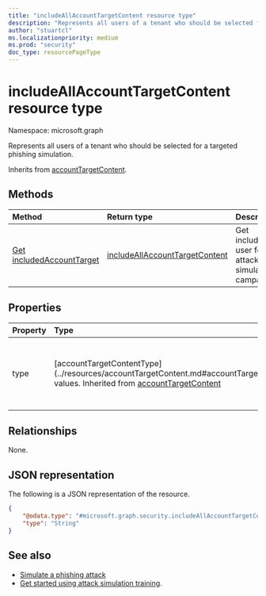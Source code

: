```yaml
---
title: "includeAllAccountTargetContent resource type"
description: "Represents all users of a tenant who should be selected for a targeted phishing simulation."
author: "stuartcl"
ms.localizationpriority: medium
ms.prod: "security"
doc_type: resourcePageType
---
```


# includeAllAccountTargetContent resource type

Namespace: microsoft.graph

Represents all users of a tenant who should be selected for a targeted phishing simulation.

Inherits from [accountTargetContent](../resources/accounttargetcontent.md).

## Methods

|Method|Return type|Description|
|:---|:---|:---|
|[Get includedAccountTarget](../api/attacksimulationroot-get-includedaccounttarget.md)|[includeAllAccountTargetContent](../resources/includeallaccounttargetcontent.md)|Get included user for an attack simulation campaigns.|

## Properties

|Property|Type|Description|
|:---|:---|:---|
|type|[accountTargetContentType](../resources/accountTargetContent.md#accountTargetContentType-values. Inherited from [accountTargetContent](../resources/accounttargetcontent.md)|Type of account target content. The possible values are: `unknown`, `includeAll`, `addressBook`, `unknownFutureValue`.|

## Relationships

None.

## JSON representation

The following is a JSON representation of the resource.
<!-- {
  "blockType": "resource",
  "@odata.type": "microsoft.graph.includeAllAccountTargetContent",
  "openType": true
}
-->
``` json
{
    "@odata.type": "#microsoft.graph.security.includeAllAccountTargetContent",
    "type": "String"
}
```

## See also

- [Simulate a phishing attack](/microsoft-365/security/office-365-security/attack-simulation-training?view=o365-worldwide&preserve-view=true)
- [Get started using attack simulation training](/microsoft-365/security/office-365-security/attack-simulation-training-get-started?view=o365-worldwide&preserve-view=true#simulations).
